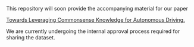 This repository will soon provide the accompanying material for our paper 

[Towards Leveraging Commonsense Knowledge for Autonomous Driving.](http://ceur-ws.org/Vol-2980/paper396.pdf) 

We are currently undergoing the internal approval process required for sharing the dataset.
